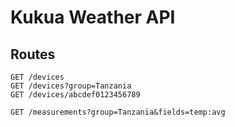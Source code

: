# Kukua Weather API

## Routes

```
GET /devices
GET /devices?group=Tanzania
GET /devices/abcdef0123456789

GET /measurements?group=Tanzania&fields=temp:avg
```

